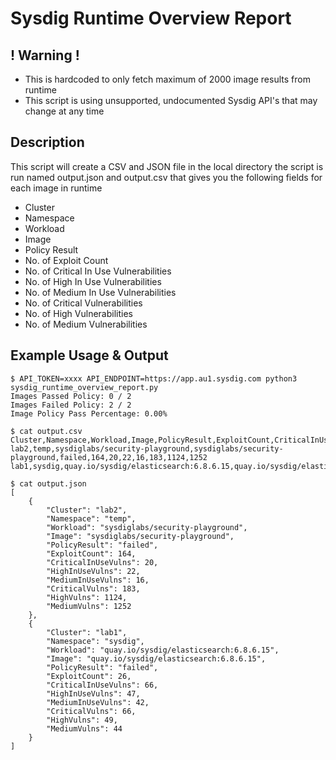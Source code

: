 # Sysdig Runtime Overview Report


## ! Warning !
* This is hardcoded to only fetch maximum of 2000 image results from runtime
* This script is using unsupported, undocumented Sysdig API's that may change at any time

## Description

This script will create a CSV and JSON file in the local directory the script is run named output.json and output.csv that gives you the following fields for each image in runtime

* Cluster
* Namespace
* Workload
* Image
* Policy Result
* No. of Exploit Count
* No. of Critical In Use Vulnerabilities
* No. of High In Use Vulnerabilities
* No. of Medium In Use Vulnerabilities
* No. of Critical Vulnerabilities
* No. of High  Vulnerabilities
* No. of Medium  Vulnerabilities

## Example Usage & Output
```
$ API_TOKEN=xxxx API_ENDPOINT=https://app.au1.sysdig.com python3 sysdig_runtime_overview_report.py
Images Passed Policy: 0 / 2
Images Failed Policy: 2 / 2
Image Policy Pass Percentage: 0.00%

$ cat output.csv
Cluster,Namespace,Workload,Image,PolicyResult,ExploitCount,CriticalInUseVulns,HighInUseVulns,MediumInUseVulns,CriticalVulns,HighVulns,MediumVulns
lab2,temp,sysdiglabs/security-playground,sysdiglabs/security-playground,failed,164,20,22,16,183,1124,1252
lab1,sysdig,quay.io/sysdig/elasticsearch:6.8.6.15,quay.io/sysdig/elasticsearch:6.8.6.15,failed,26,66,47,42,66,49,44

$ cat output.json
[
    {
        "Cluster": "lab2",
        "Namespace": "temp",
        "Workload": "sysdiglabs/security-playground",
        "Image": "sysdiglabs/security-playground",
        "PolicyResult": "failed",
        "ExploitCount": 164,
        "CriticalInUseVulns": 20,
        "HighInUseVulns": 22,
        "MediumInUseVulns": 16,
        "CriticalVulns": 183,
        "HighVulns": 1124,
        "MediumVulns": 1252
    },
    {
        "Cluster": "lab1",
        "Namespace": "sysdig",
        "Workload": "quay.io/sysdig/elasticsearch:6.8.6.15",
        "Image": "quay.io/sysdig/elasticsearch:6.8.6.15",
        "PolicyResult": "failed",
        "ExploitCount": 26,
        "CriticalInUseVulns": 66,
        "HighInUseVulns": 47,
        "MediumInUseVulns": 42,
        "CriticalVulns": 66,
        "HighVulns": 49,
        "MediumVulns": 44
    }
]
```


